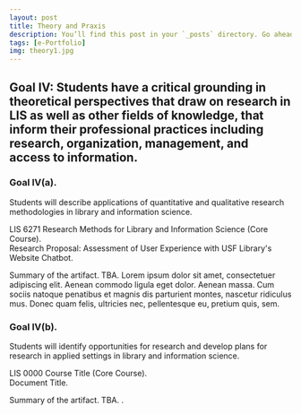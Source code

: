 ```yaml
---
layout: post
title: Theory and Praxis
description: You’ll find this post in your `_posts` directory. Go ahead and edit it and re-build the site to see your changes. # Add post description (optional)
tags: [e-Portfolio]
img: theory1.jpg
---
```

## Goal IV: Students have a critical grounding in theoretical perspectives that draw on research in LIS as well as other fields of knowledge, that inform their professional practices including research, organization, management, and access to information.

### Goal IV(a). 
Students will describe applications of quantitative and qualitative research methodologies in library and information science.

<p>LIS 6271 Research Methods for Library and Information Science (Core Course).<br />Research Proposal: Assessment of User Experience with USF Library's Website Chatbot.</p>

Summary of the artifact. TBA. Lorem ipsum dolor sit amet, consectetuer adipiscing elit. Aenean commodo ligula eget dolor. Aenean massa. Cum sociis natoque penatibus et magnis dis parturient montes, nascetur ridiculus mus. Donec quam felis, ultricies nec, pellentesque eu, pretium quis, sem.

### Goal IV(b). 
Students will identify opportunities for research and develop plans for research in applied settings in library and information science. 

<p>LIS 0000 Course Title (Core Course).<br />Document Title.</p>

Summary of the artifact. TBA. .

<!--Check out the [Jekyll docs][jekyll-docs] for more info on how to get the most out of Jekyll. File all bugs/feature requests at [Jekyll’s GitHub repo][jekyll-gh]. If you have questions, you can ask them on [Jekyll Talk][jekyll-talk].-->

[jekyll-docs]: https://jekyllrb.com/docs/home
[jekyll-gh]:   https://github.com/jekyll/jekyll
[jekyll-talk]: https://talk.jekyllrb.com/
